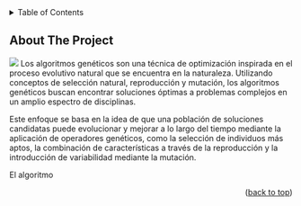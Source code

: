 <details>
  <summary>Table of Contents</summary>
  <ol>
    <li><a href="#about-the-project">Sobre el proyecto</a></li>
    <li><a href="#usage">Usage</a></li>
    <li>
      <a href="#selection-algorithms">Algoritmos de selección</a>
      <ul>
        <li><a href="#roulette-wheel">Selección de ruleta</a></li>
      </ul>
    </li>
    <li><a href="#roadmap">Roadmap</a></li>
    <li><a href="#contact">Contact</a></li>
    <li><a href="#acknowledgments">Acknowledgments</a></li>
  </ol>
</details>

## About The Project
<img src="matrixView">
Los algoritmos genéticos son una técnica de optimización inspirada en el proceso evolutivo natural que se encuentra en la naturaleza. Utilizando conceptos de selección natural, reproducción y mutación, los algoritmos genéticos buscan encontrar soluciones óptimas a problemas complejos en un amplio espectro de disciplinas.

Este enfoque se basa en la idea de que una población de soluciones candidatas puede evolucionar y mejorar a lo largo del tiempo mediante la aplicación de operadores genéticos, como la selección de individuos más aptos, la combinación de características a través de la reproducción y la introducción de variabilidad mediante la mutación.

El algoritmo 

<p align="right">(<a href="#readme-top">back to top</a>)</p>

